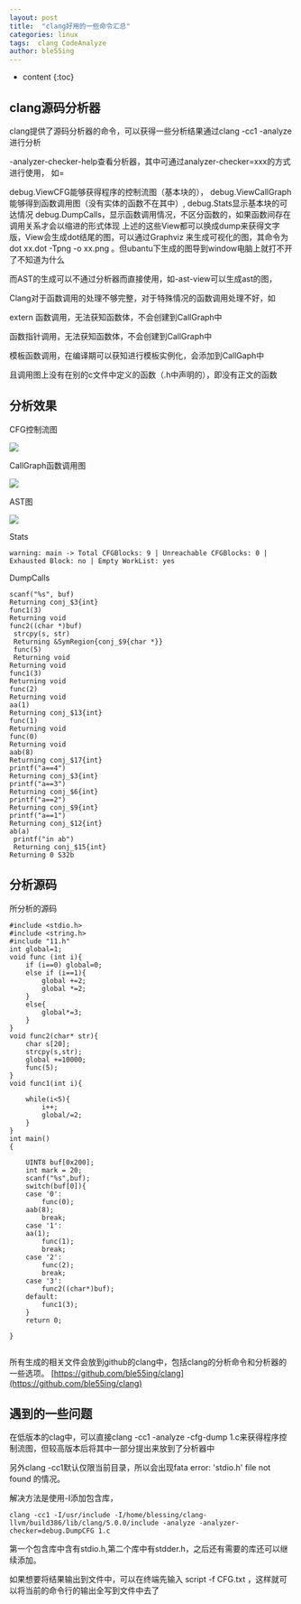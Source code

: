 ```yaml
---
layout: post
title:  "clang好用的一些命令汇总"
categories: linux
tags:  clang CodeAnalyze
author: ble55ing
---
```


* content
{:toc}

## clang源码分析器

clang提供了源码分析器的命令，可以获得一些分析结果通过clang -cc1 -analyze进行分析

-analyzer-checker-help查看分析器，其中可通过analyzer-checker=xxx的方式进行使用，
如=

debug.ViewCFG能够获得程序的控制流图（基本块的），
debug.ViewCallGraph能够得到函数调用图（没有实体的函数不在其中）,
debug.Stats显示基本块的可达情况
debug.DumpCalls，显示函数调用情况，不区分函数的，如果函数间存在调用关系才会以缩进的形式体现
上述的这些View都可以换成dump来获得文字版，View会生成dot结尾的图，可以通过Graphviz 来生成可视化的图，其命令为dot xx.dot -Tpng -o xx.png 。但ubantu下生成的图导到window电脑上就打不开了不知道为什么

而AST的生成可以不通过分析器而直接使用，如-ast-view可以生成ast的图，

Clang对于函数调用的处理不够完整，对于特殊情况的函数调用处理不好，如

extern 函数调用，无法获知函数体，不会创建到CallGraph中

函数指针调用，无法获知函数体，不会创建到CallGraph中

模板函数调用，在编译期可以获知进行模板实例化，会添加到CallGaph中

且调用图上没有在别的c文件中定义的函数（.h中声明的），即没有正文的函数

## 分析效果

CFG控制流图

![](https://github.com/ble55ing/PicGo/blob/master/CFG.png)

CallGraph函数调用图

![](https://github.com/ble55ing/PicGo/blob/master/CallGraph.png)


AST图

![](https://github.com/ble55ing/PicGo/blob/master/ast.png)

Stats

```
warning: main -> Total CFGBlocks: 9 | Unreachable CFGBlocks: 0 | Exhausted Block: no | Empty WorkList: yes
```

DumpCalls

```
scanf("%s", buf)
Returning conj_$3{int}
func1(3)
Returning void
func2((char *)buf)
 strcpy(s, str)
 Returning &SymRegion{conj_$9{char *}}
 func(5)
 Returning void
Returning void
func1(3)
Returning void
func(2)
Returning void
aa(1)
Returning conj_$13{int}
func(1)
Returning void
func(0)
Returning void
aab(8)
Returning conj_$17{int}
printf("a==4")
Returning conj_$3{int}
printf("a==3")
Returning conj_$6{int}
printf("a==2")
Returning conj_$9{int}
printf("a==1")
Returning conj_$12{int}
ab(a)
 printf("in ab")
 Returning conj_$15{int}
Returning 0 S32b

```

## 分析源码

所分析的源码

```
#include <stdio.h>
#include <string.h>
#include "11.h"
int global=1;
void func (int i){
    if (i==0) global=0;
    else if (i==1){
        global +=2;
        global *=2;
    }
    else{
    	global*=3;
    }
}
void func2(char* str){
	char s[20];
	strcpy(s,str);
	global +=10000;
	func(5);
}
void func1(int i){
    
	while(i<5){
		i++;
		global/=2;
	}
}
int main()
{
	
	UINT8 buf[0x200];
	int mark = 20;
    scanf("%s",buf);
    switch(buf[0]){
    case '0':
        func(0);
	aab(8);
        break;
    case '1':
	aa(1);
        func(1);
        break;
    case '2':
        func(2);
        break;
    case '3':
        func2((char*)buf);
    default:
        func1(3);
    }
	return 0;

}


```

所有生成的相关文件会放到github的clang中，包括clang的分析命令和分析器的一些选项。
[https://github.com/ble55ing/clang](https://github.com/ble55ing/clang)

## 遇到的一些问题

在低版本的clag中，可以直接clang -cc1 -analyze -cfg-dump 1.c来获得程序控制流图，但较高版本后将其中一部分提出来放到了分析器中 

另外clang -cc1默认仅限当前目录，所以会出现fata error: 'stdio.h' file not found 的情况。

解决方法是使用-I添加包含库，

```
clang -cc1 -I/usr/include -I/home/blessing/clang-llvm/build386/lib/clang/5.0.0/include -analyze -analyzer-checker=debug.DumpCFG 1.c 
```

第一个包含库中含有stdio.h,第二个库中有stdder.h，之后还有需要的库还可以继续添加。

如果想要将结果输出到文件中，可以在终端先输入 script -f CFG.txt ，这样就可以将当前的命令行的输出全写到文件中去了
